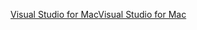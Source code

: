 [<span data-ttu-id="f3da8-101">Visual Studio for Mac</span><span class="sxs-lookup"><span data-stu-id="f3da8-101">Visual Studio for Mac</span></span>](https://www.microsoft.com/net/download/macos)
